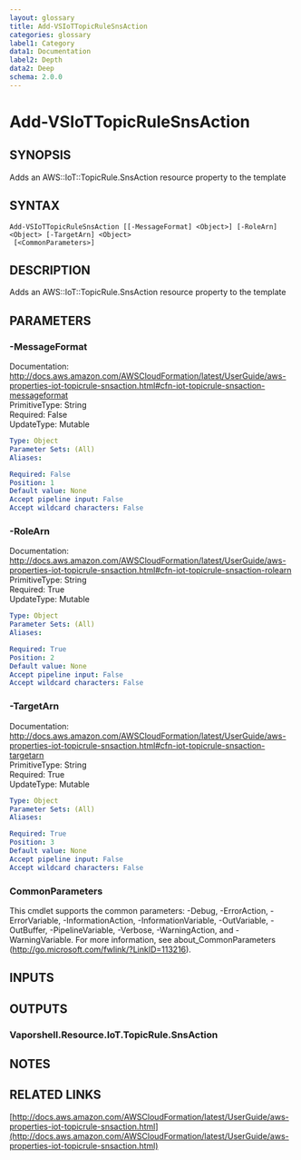 ```yaml
---
layout: glossary
title: Add-VSIoTTopicRuleSnsAction
categories: glossary
label1: Category
data1: Documentation
label2: Depth
data2: Deep
schema: 2.0.0
---
```


# Add-VSIoTTopicRuleSnsAction

## SYNOPSIS
Adds an AWS::IoT::TopicRule.SnsAction resource property to the template

## SYNTAX

```
Add-VSIoTTopicRuleSnsAction [[-MessageFormat] <Object>] [-RoleArn] <Object> [-TargetArn] <Object>
 [<CommonParameters>]
```

## DESCRIPTION
Adds an AWS::IoT::TopicRule.SnsAction resource property to the template

## PARAMETERS

### -MessageFormat
Documentation: http://docs.aws.amazon.com/AWSCloudFormation/latest/UserGuide/aws-properties-iot-topicrule-snsaction.html#cfn-iot-topicrule-snsaction-messageformat    
PrimitiveType: String    
Required: False    
UpdateType: Mutable

```yaml
Type: Object
Parameter Sets: (All)
Aliases:

Required: False
Position: 1
Default value: None
Accept pipeline input: False
Accept wildcard characters: False
```

### -RoleArn
Documentation: http://docs.aws.amazon.com/AWSCloudFormation/latest/UserGuide/aws-properties-iot-topicrule-snsaction.html#cfn-iot-topicrule-snsaction-rolearn    
PrimitiveType: String    
Required: True    
UpdateType: Mutable

```yaml
Type: Object
Parameter Sets: (All)
Aliases:

Required: True
Position: 2
Default value: None
Accept pipeline input: False
Accept wildcard characters: False
```

### -TargetArn
Documentation: http://docs.aws.amazon.com/AWSCloudFormation/latest/UserGuide/aws-properties-iot-topicrule-snsaction.html#cfn-iot-topicrule-snsaction-targetarn    
PrimitiveType: String    
Required: True    
UpdateType: Mutable

```yaml
Type: Object
Parameter Sets: (All)
Aliases:

Required: True
Position: 3
Default value: None
Accept pipeline input: False
Accept wildcard characters: False
```

### CommonParameters
This cmdlet supports the common parameters: -Debug, -ErrorAction, -ErrorVariable, -InformationAction, -InformationVariable, -OutVariable, -OutBuffer, -PipelineVariable, -Verbose, -WarningAction, and -WarningVariable.
For more information, see about_CommonParameters (http://go.microsoft.com/fwlink/?LinkID=113216).

## INPUTS

## OUTPUTS

### Vaporshell.Resource.IoT.TopicRule.SnsAction

## NOTES

## RELATED LINKS

[http://docs.aws.amazon.com/AWSCloudFormation/latest/UserGuide/aws-properties-iot-topicrule-snsaction.html](http://docs.aws.amazon.com/AWSCloudFormation/latest/UserGuide/aws-properties-iot-topicrule-snsaction.html)

